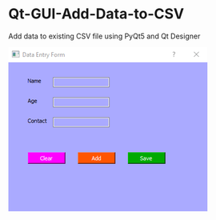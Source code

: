 # Qt-GUI-Add-Data-to-CSV

Add data to existing CSV file using PyQt5 and Qt Designer

![Qt GUI](gui.png)
